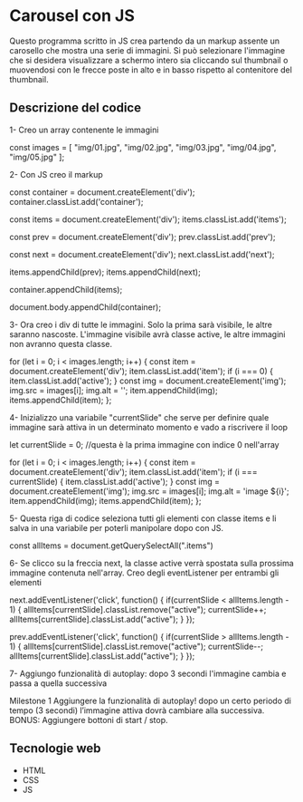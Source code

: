 # Carousel con JS

Questo programma scritto in JS crea partendo da un markup assente un carosello che mostra una serie di immagini. Si può selezionare l'immagine che si desidera visualizzare a schermo intero sia cliccando sul thumbnail o muovendosi con le frecce poste in alto e in basso rispetto al contenitore del thumbnail.  

## Descrizione del codice

1- Creo un array contenente le immagini

const images = [
    "img/01.jpg",
    "img/02.jpg",
    "img/03.jpg",
    "img/04.jpg",
    "img/05.jpg"
];

2- Con JS creo il markup

const container = document.createElement('div');
container.classList.add('container');

const items = document.createElement('div');
items.classList.add('items');

const prev = document.createElement('div');
prev.classList.add('prev');

const next = document.createElement('div');
next.classList.add('next');

items.appendChild(prev);
items.appendChild(next);

container.appendChild(items);

document.body.appendChild(container);

3- Ora creo i div di tutte le immagini. Solo la prima sarà visibile, le altre saranno nascoste. L'immagine visibile avrà classe active, le altre immagini non avranno questa classe.

for (let i = 0; i < images.length; i++) {
    const item = document.createElement('div');
    item.classList.add('item');
    if (i === 0) {
        item.classList.add('active');
    }
    const img = document.createElement('img');
    img.src = images[i];
    img.alt = '';
    item.appendChild(img);
    items.appendChild(item);
};

4- Inizializzo una variabile "currentSlide" che serve per definire quale immagine sarà attiva in un determinato momento e vado a riscrivere il loop

let currentSlide = 0; //questa è la prima immagine con indice 0 nell'array

for (let i = 0; i < images.length; i++) {
    const item = document.createElement('div');
    item.classList.add('item');
    if (i === currentSlide) {
        item.classList.add('active');
    }
    const img = document.createElement('img');
    img.src = images[i];
    img.alt = 'image ${i}';
    item.appendChild(img);
    items.appendChild(item);
};

5- Questa riga di codice seleziona tutti gli elementi con classe items e li salva in una variabile per poterli manipolare dopo con JS.

const allItems = document.getQuerySelectAll(".items")

6- Se clicco su la freccia next, la classe active verrà spostata sulla prossima immagine contenuta nell'array. Creo degli eventListener per entrambi gli elementi

next.addEventListener('click', function() {
    if(currentSlide < allItems.length - 1) {
        allItems[currentSlide].classList.remove("active");
        currentSlide++;
        allItems[currentSlide].classList.add("active");
    }
});

prev.addEventListener('click', function() {
    if(currentSlide > allItems.length - 1) {
        allItems[currentSlide].classList.remove("active");
        currentSlide--;
        allItems[currentSlide].classList.add("active");
    }
});

7- Aggiungo funzionalità di autoplay: dopo 3 secondi l'immagine cambia e passa a quella successiva





Milestone 1
Aggiungere la funzionalità di autoplay!
dopo un certo periodo di tempo (3 secondi) l’immagine attiva dovrà cambiare alla successiva.
BONUS:
Aggiungere bottoni di start / stop.

## Tecnologie web

- HTML
- CSS
- JS






